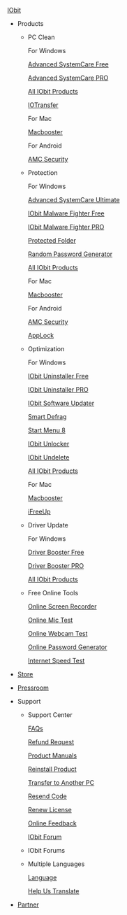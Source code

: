 [IObit](https://www.iobit.com/en/index.php)

* Products
    
    * PC Clean
        
        For Windows
        
        [Advanced SystemCare Free](https://www.iobit.com/en/advancedsystemcarefree.php)
        
        [Advanced SystemCare PRO](https://www.iobit.com/en/advancedsystemcarepro.php)
        
        [All IObit Products](https://www.iobit.com/en/products.php)
        
        [IOTransfer](https://www.iotransfer.net/?ref=iobit)
        
        For Mac
        
        [Macbooster](https://www.macbooster.net/?ref=iobit_en)
        
        For Android
        
        [AMC Security](https://www.iobit.com/en/advanced-mobile-care.php)
        
    * Protection
        
        For Windows
        
        [Advanced SystemCare Ultimate](https://www.iobit.com/en/advanced-systemcare-antivirus.php)
        
        [IObit Malware Fighter Free](https://www.iobit.com/en/malware-fighter.php)
        
        [IObit Malware Fighter PRO](https://www.iobit.com/en/malware-fighter-pro.php)
        
        [Protected Folder](https://www.iobit.com/en/password-protected-folder.php)
        
        [Random Password Generator](https://www.iobit.com/en/passwordgenerator.php)
        
        [All IObit Products](https://www.iobit.com/en/products.php)
        
        For Mac
        
        [Macbooster](https://www.macbooster.net/?ref=iobit_en)
        
        For Android
        
        [AMC Security](https://www.iobit.com/en/advanced-mobile-care.php)
        
        [AppLock](https://www.iobit.com/en/applock.php)
        
    * Optimization
        
        For Windows
        
        [IObit Uninstaller Free](https://www.iobit.com/en/advanceduninstaller.php)
        
        [IObit Uninstaller PRO](https://www.iobit.com/en/advanceduninstallerpro.php)
        
        [IObit Software Updater](https://www.iobit.com/en/iobit-software-updater.php)
        
        [Smart Defrag](https://www.iobit.com/en/iobitsmartdefrag.php)
        
        [Start Menu 8](https://www.iobit.com/en/iobitstartmenu8.php)
        
        [IObit Unlocker](https://www.iobit.com/en/iobit-unlocker.php)
        
        [IObit Undelete](https://www.iobit.com/en/iobitundelete.php)
        
        [All IObit Products](https://www.iobit.com/en/products.php)
        
        For Mac
        
        [Macbooster](https://www.macbooster.net/?ref=iobit_en)
        
        [iFreeUp](http://www.ifreeup.com/ifreeup-on-mac.php)
        
    * Driver Update
        
        For Windows
        
        [Driver Booster Free](https://www.iobit.com/en/driver-booster.php)
        
        [Driver Booster PRO](https://www.iobit.com/en/driver-booster-pro.php)
        
        [All IObit Products](https://www.iobit.com/en/products.php)
        
    * Free Online Tools
        
        [Online Screen Recorder](https://recorder.iobit.com/en/online-screen-recorder)
        
        [Online Mic Test](https://www.iobit.com/en/mic-test.php)
        
        [Online Webcam Test](https://www.iobit.com/en/webcam-test.php)
        
        [Online Password Generator](https://www.iobit.com/en/online-password-generator.php)
        
        [Internet Speed Test](https://www.iobit.com/en/iobit-speed-test.php)
        
    
* [Store](https://www.iobit.com/en/store.php)
* [Pressroom](https://www.iobit.com/en/pressroom.php)
* Support
    
    * Support Center
        
        [FAQs](https://www.iobit.com/en/faq.php)
        
        [Refund Request](https://www.iobit.com/en/refund.php)
        
        [Product Manuals](https://www.iobit.com/en/product-manuals.php)
        
        [Reinstall Product](https://www.iobit.com/en/reinstallproduct.php)
        
        [Transfer to Another PC](https://www.iobit.com/en/transferproduct.php)
        
        [Resend Code](https://www.iobit.com/en/lostcode.php)
        
        [Renew License](https://www.iobit.com/en/renew.php)
        
        [Online Feedback](https://www.iobit.com/en/onlinefeedback.php)
        
        [IObit Forum](https://forums.iobit.com/)
        
    * IObit Forums
        
    * Multiple Languages
        
        [Language](https://www.iobit.com/en/language.php)
        
        [Help Us Translate](https://www.iobit.com/en/translate.php)
        
    
* [Partner](https://www.iobit.com/en/partnersolutions.php)